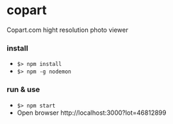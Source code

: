 # copart
Copart.com hight resolution photo viewer

### install

- `$> npm install`
- `$> npm -g nodemon`

### run & use

- `$> npm start`
- Open browser http://localhost:3000?lot=46812899
